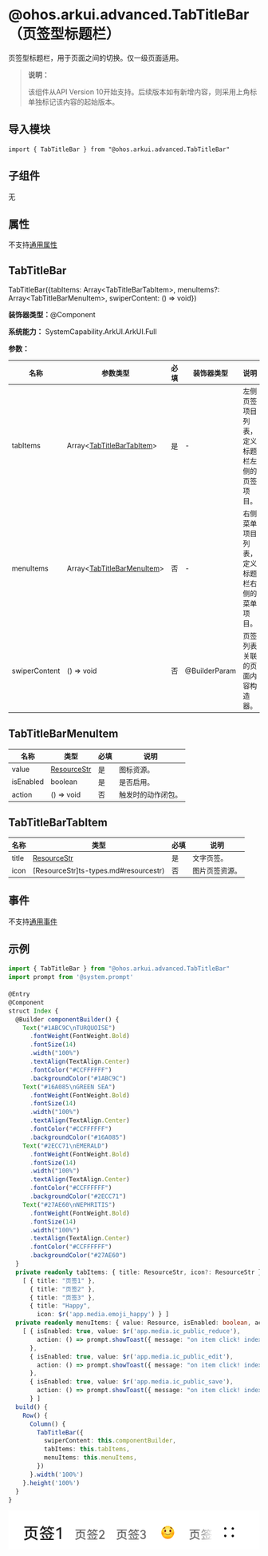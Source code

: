# @ohos.arkui.advanced.TabTitleBar（页签型标题栏）


页签型标题栏，用于页面之间的切换。仅一级页面适用。


> **说明：**
>
> 该组件从API Version 10开始支持。后续版本如有新增内容，则采用上角标单独标记该内容的起始版本。


## 导入模块

```
import { TabTitleBar } from "@ohos.arkui.advanced.TabTitleBar"
```


## 子组件

无

## 属性
不支持[通用属性](ts-universal-attributes-size.md)


## TabTitleBar

TabTitleBar({tabItems: Array&lt;TabTitleBarTabItem&gt;, menuItems?: Array&lt;TabTitleBarMenuItem&gt;, swiperContent: () =&gt; void})

**装饰器类型：**\@Component

**系统能力：** SystemCapability.ArkUI.ArkUI.Full

**参数：**

| 名称 | 参数类型 | 必填 | 装饰器类型 | 说明 | 
| -------- | -------- | -------- | -------- | -------- |
| tabItems | Array&lt;[TabTitleBarTabItem](#tabtitlebartabitem)&gt; | 是 | - | 左侧页签项目列表，定义标题栏左侧的页签项目。 | 
| menuItems | Array&lt;[TabTitleBarMenuItem](#tabtitlebarmenuitem)&gt; | 否 | - | 右侧菜单项目列表，定义标题栏右侧的菜单项目。 | 
| swiperContent | ()&nbsp;=&gt;&nbsp;void | 否 | \@BuilderParam | 页签列表关联的页面内容构造器。 | 


## TabTitleBarMenuItem

| 名称 | 类型 | 必填 | 说明 | 
| -------- | -------- | -------- | -------- |
| value | [ResourceStr](ts-types.md#resourcestr) | 是 | 图标资源。 | 
| isEnabled | boolean | 是 | 是否启用。 | 
| action | ()&nbsp;=&gt;&nbsp;void | 否 | 触发时的动作闭包。 | 


## TabTitleBarTabItem

| 名称 | 类型 | 必填 | 说明 | 
| -------- | -------- | -------- | -------- |
| title | [ResourceStr](ts-types.md#resourcestr) | 是 | 文字页签。 | 
| icon | [ResourceStr]ts-types.md#resourcestr) | 否 | 图片页签资源。 | 


## 事件
不支持[通用事件](ts-universal-events-click.md)

## 示例

```ts
import { TabTitleBar } from "@ohos.arkui.advanced.TabTitleBar"
import prompt from '@system.prompt'

@Entry
@Component
struct Index {
  @Builder componentBuilder() {
    Text("#1ABC9C\nTURQUOISE")
      .fontWeight(FontWeight.Bold)
      .fontSize(14)
      .width("100%")
      .textAlign(TextAlign.Center)
      .fontColor("#CCFFFFFF")
      .backgroundColor("#1ABC9C")
    Text("#16A085\nGREEN SEA")
      .fontWeight(FontWeight.Bold)
      .fontSize(14)
      .width("100%")
      .textAlign(TextAlign.Center)
      .fontColor("#CCFFFFFF")
      .backgroundColor("#16A085")
    Text("#2ECC71\nEMERALD")
      .fontWeight(FontWeight.Bold)
      .fontSize(14)
      .width("100%")
      .textAlign(TextAlign.Center)
      .fontColor("#CCFFFFFF")
      .backgroundColor("#2ECC71")
    Text("#27AE60\nNEPHRITIS")
      .fontWeight(FontWeight.Bold)
      .fontSize(14)
      .width("100%")
      .textAlign(TextAlign.Center)
      .fontColor("#CCFFFFFF")
      .backgroundColor("#27AE60")
  }
  private readonly tabItems: { title: ResourceStr, icon?: ResourceStr }[] =
    [ { title: "页签1" },
      { title: "页签2" },
      { title: "页签3" },
      { title: "Happy",
        icon: $r('app.media.emoji_happy') } ]
  private readonly menuItems: { value: Resource, isEnabled: boolean, action: () => void }[] =
    [ { isEnabled: true, value: $r('app.media.ic_public_reduce'),
        action: () => prompt.showToast({ message: "on item click! index 0" })
      },
      { isEnabled: true, value: $r('app.media.ic_public_edit'),
        action: () => prompt.showToast({ message: "on item click! index 1" })
      },
      { isEnabled: true, value: $r('app.media.ic_public_save'),
        action: () => prompt.showToast({ message: "on item click! index 2" })
      } ]
  build() {
    Row() {
      Column() {
        TabTitleBar({
          swiperContent: this.componentBuilder,
          tabItems: this.tabItems,
          menuItems: this.menuItems,
        })
      }.width('100%')
    }.height('100%')
  }
}
```

![zh-cn_image_0000001616916278](figures/zh-cn_image_0000001616916278.png)
